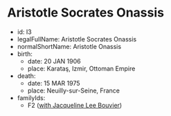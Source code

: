 # Aristotle Socrates Onassis
- id: I3
- legalFullName: Aristotle Socrates Onassis
- normalShortName: Aristotle Onassis
- birth:
  - date: 20 JAN 1906
  - place: Karataş, Izmir, Ottoman Empire
- death:
  - date: 15 MAR 1975
  - place: Neuilly-sur-Seine, France
- familyIds:
  - F2 ([with Jacqueline Lee Bouvier](../../families/F2))
